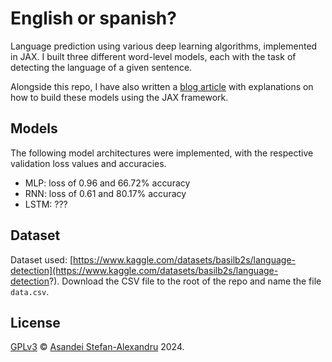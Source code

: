 # English or spanish?

Language prediction using various deep learning algorithms, implemented in JAX. I built three different word-level models, each with the task of detecting the language of a given sentence.

 Alongside this repo, I have also written a [blog article](https://asandei.com) with explanations on how to build these models using the JAX framework.

## Models

The following model architectures were implemented, with the respective validation loss values and accuracies.

- MLP: loss of 0.96 and 66.72% accuracy
- RNN: loss of 0.61 and 80.17% accuracy
- LSTM: ???

## Dataset

Dataset used: [https://www.kaggle.com/datasets/basilb2s/language-detection](https://www.kaggle.com/datasets/basilb2s/language-detection?). Download the CSV file to the root of the repo and name the file `data.csv`.

## License

[GPLv3](LICENSE) © [Asandei Stefan-Alexandru](https://asandei.com) 2024.

